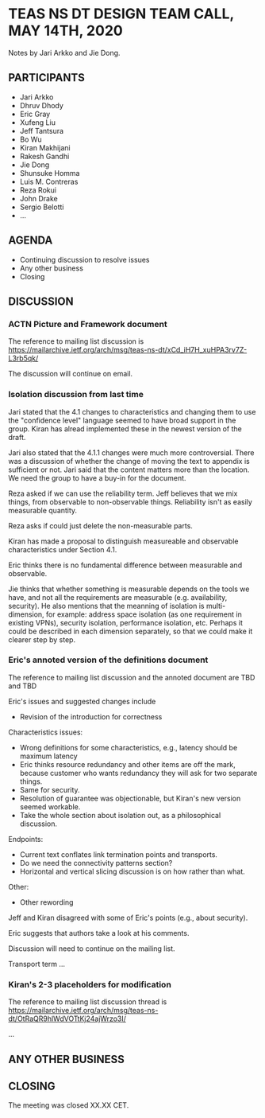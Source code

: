 # TEAS NS DT DESIGN TEAM CALL, MAY 14TH, 2020

Notes by Jari Arkko and Jie Dong.

## PARTICIPANTS

* Jari Arkko
* Dhruv Dhody
* Eric Gray
* Xufeng Liu
* Jeff Tantsura
* Bo Wu
* Kiran Makhijani
* Rakesh Gandhi
* Jie Dong
* Shunsuke Homma
* Luis M. Contreras
* Reza Rokui
* John Drake
* Sergio Belotti
* ...

## AGENDA

* Continuing discussion to resolve issues
* Any other business
* Closing

## DISCUSSION

### ACTN Picture and Framework document

The reference to mailing list discussion is https://mailarchive.ietf.org/arch/msg/teas-ns-dt/xCd_iH7H_xuHPA3rv7Z-L3rb5qk/

The discussion will continue on email.

### Isolation discussion from last time

Jari stated that the 4.1 changes to characteristics and changing them to use the "confidence level" language seemed to have broad support in the group. Kiran has alread implemented these in the newest version of the draft.

Jari also stated that the 4.1.1 changes were much more controversial. There was a discussion of whether the change of moving the text to appendix is sufficient or not. Jari said that the content matters more than the location. We need the group to have a buy-in for the document.

Reza asked if we can use the reliability term. Jeff believes that we mix things, from observable to non-observable things. Reliability isn't as easily measurable quantity.

Reza asks if could just delete the non-measurable parts.

Kiran has made a proposal to distinguish measureable and observable characteristics under Section 4.1.

Eric thinks there is no fundamental difference between measurable and observable.

Jie thinks that whether something is measurable depends on the tools we have, and not all the requirements are measurable (e.g. availability, security). He also mentions that the meanning of isolation is multi-dimension, for example: address space isolation (as one requirement in existing VPNs), security isolation, performance isolation, etc. Perhaps it could be described in each dimension separately, so that we could make it clearer step by step.

### Eric's annoted version of the definitions document

The reference to mailing list discussion and the annoted document are TBD and TBD

Eric's issues and suggested changes include

- Revision of the introduction for correctness

Characteristics issues:
- Wrong definitions for some characteristics, e.g., latency should be maximum latency
- Eric thinks resource redundancy and other items are off the mark, because customer who wants redundancy they will ask for two separate things.
- Same for security.
- Resolution of guarantee was objectionable, but Kiran's new version seemed workable.
- Take the whole section about isolation out, as a philosophical discussion.

Endpoints:
- Current text conflates link termination points and transports.
- Do we need the connectivity patterns section?
- Horizontal and vertical slicing discussion is on how rather than what.

Other:
- Other rewording

Jeff and Kiran disagreed with some of Eric's points (e.g., about security).

Eric suggests that authors take a look at his comments.

Discussion will need to continue on the mailing list.

Transport term ...

### Kiran's 2-3 placeholders for modification

The reference to mailing list discussion thread is https://mailarchive.ietf.org/arch/msg/teas-ns-dt/OtRaQR9hlWdVOTtKj24ajWrzo3I/

...

## ANY OTHER BUSINESS

## CLOSING

The meeting was closed XX.XX CET.

